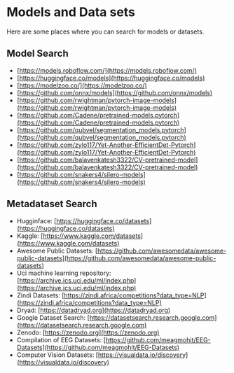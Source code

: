 # Models and Data sets

Here are some places where you can search for models or datasets.


## Model Search  

* [https://models.roboflow.com/](https://models.roboflow.com/)
* [https://huggingface.co/models](https://huggingface.co/models)
* [https://modelzoo.co/](https://modelzoo.co/)
* [https://github.com/onnx/models](https://github.com/onnx/models)
* [https://github.com/rwightman/pytorch-image-models](https://github.com/rwightman/pytorch-image-models)
* [https://github.com/Cadene/pretrained-models.pytorch](https://github.com/Cadene/pretrained-models.pytorch)
* [https://github.com/qubvel/segmentation_models.pytorch](https://github.com/qubvel/segmentation_models.pytorch)
* [https://github.com/zylo117/Yet-Another-EfficientDet-Pytorch](https://github.com/zylo117/Yet-Another-EfficientDet-Pytorch)
* [https://github.com/balavenkatesh3322/CV-pretrained-model](https://github.com/balavenkatesh3322/CV-pretrained-model)
* [https://github.com/snakers4/silero-models](https://github.com/snakers4/silero-models)


## Metadataset Search

* Hugginface: [https://huggingface.co/datasets](https://huggingface.co/datasets)
* Kaggle: [https://www.kaggle.com/datasets](https://www.kaggle.com/datasets)
* Awesome Public Datasets: [https://github.com/awesomedata/awesome-public-datasets](https://github.com/awesomedata/awesome-public-datasets)
* Uci machine learning repository: [https://archive.ics.uci.edu/ml/index.php](https://archive.ics.uci.edu/ml/index.php)
* Zindi Datasets: [https://zindi.africa/competitions?data_type=NLP](https://zindi.africa/competitions?data_type=NLP)
* Dryad: [https://datadryad.org](https://datadryad.org)
* Google Dataset Search: [https://datasetsearch.research.google.com](https://datasetsearch.research.google.com)
* Zenodo: [https://zenodo.org](https://zenodo.org)
* Compilation of EEG Datasets: [https://github.com/meagmohit/EEG-Datasets](https://github.com/meagmohit/EEG-Datasets)
* Computer Vision Datasets: [https://visualdata.io/discovery](https://visualdata.io/discovery)


